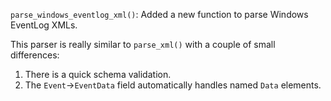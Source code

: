 `parse_windows_eventlog_xml()`: Added a new function to parse Windows EventLog XMLs.

This parser is really similar to `parse_xml()` with
a couple of small differences:

1. There is a quick schema validation.
2. The `Event`->`EventData` field automatically handles named `Data` elements.

